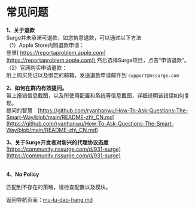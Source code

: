 # 常见问题

**1、关于退款**\
Surge并未承诺可退款，如您执意退款，可以通过以下方法\
&#x20;  （1）Apple Store内购退款申请： \
&#x20;           登录[ https://reportaproblem.apple.com](https://reportaproblem.apple.com)\
&#x20;           然后选择Surge项目，点击“申请退款”。 \
&#x20;  （2）官网购买申请退款：\
&#x20;           附上购买凭证以及绑定的邮箱，发送退款申请邮件到 `support@nssurge.com`



**2、如何在群内有效提问。**\
&#x20;     带上报错信息截图，以及所使用配置和系统等信息截图，详细说明该错误如何复现。\
&#x20;     提问的智慧：[https://github.com/ryanhanwu/How-To-Ask-Questions-The-Smart-Way/blob/main/README-zh\_CN.md](https://github.com/ryanhanwu/How-To-Ask-Questions-The-Smart-Way/blob/main/README-zh\_CN.md)



**3、关于Surge开发者对新兴的代理协议态度**   \
&#x20;    [https://community.nssurge.com/d/931-surge](https://community.nssurge.com/d/931-surge)

\
**4、No Policy**

匹配到不存在的策略，请检查配置以及模块。

&#x20;

返回导航页面：[mu-lu-dao-hang.md](mu-lu-dao-hang.md "mention")
